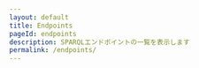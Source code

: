 ```yaml
---
layout: default
title: Endpoints
pageId: endpoints
description: SPARQLエンドポイントの一覧を表示します
permalink: /endpoints/
---
```


<div id="EndpointsListView"></div>

<script>
document.addEventListener('DOMContentLoaded', function() {
  loadEndpoints();
});

async function loadEndpoints() {
  const endpointListView = document.getElementById('EndpointsListView');
  
  try {
    // temp-endpoints.json からエンドポイント情報を読み込み（テンポラリファイル）
    // 将来的にはAPIエンドポイントに変更予定
    const baseUrl = window.SITE_BASE_URL || '';
    const response = await fetch(`${baseUrl}/assets/data/temp-endpoints.json`);
    if (!response.ok) {
      throw new Error('Failed to fetch endpoints list');
    }
    
    const endpoints = await response.json();
    
    if (!endpoints || endpoints.length === 0) {
      return;
    }
    
    renderEndpoints(endpoints);
    endpointListView.style.display = 'block';
    
  } catch (error) {
    console.error('Error loading endpoints:', error);
  }
}

function renderEndpoints(endpoints) {
  const endpointListView = document.getElementById('EndpointsListView');
  const baseUrl = window.SITE_BASE_URL || '';
  
  // エンドポイントカードのHTML（FLOCSSクラス使用）
  const endpointsHtml = endpoints.map(endpoint => `
    <ul class="endpoints">
      <li>
        <h2>${endpoint.id}</h2>
        <ul class="datasets">
          ${endpoint.dataset.map(datasetId => `
            <li>
              <h3>${datasetId}</h3>
            </li>
          `).join('')}
        </ul>
      </li>
    </ul>
  `).join('');
  
  endpointListView.innerHTML = endpointsHtml;
}

</script>
